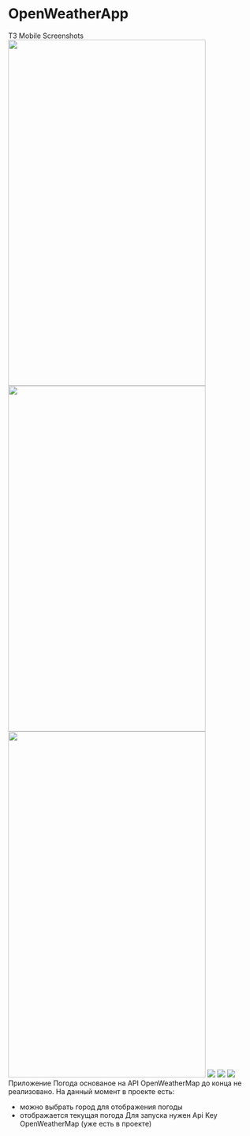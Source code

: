 # OpenWeatherApp
ТЗ Mobile
Screenshots
<img src="screenshots/Screenshot_main.jpg" width="400" height="700"/>
<img src="screenshots/Screenshot_favcity.jpg" width="400" height="700"/>
<img src="screenshots/Screenshot_changecity.jpg" width="400" height="700"/>
![](screenshots/Screenshot_main.jpg)
![](screenshots/Screenshot_favcity.jpg)
![](screenshots/Screenshot_changecity.jpg)
Приложение Погода основаное на API OpenWeatherMap до конца не реализовано.
На данный момент в проекте есть:
- можно выбрать город для отображения погоды
- отображается текущая погода
Для запуска нужен Api Key OpenWeatherMap (уже есть в проекте)
